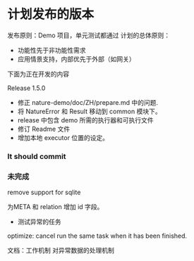 # 计划发布的版本

发布原则：Demo 项目，单元测试都通过 计划的总体原则：

- 功能性先于非功能性需求
- 应用情景支持，内部优先于外部（如网关）

下面为正在开发的内容

Release 1.5.0

- 修正 nature-demo/doc/ZH/prepare.md 中的问题.
- 将 NatureError 和 Result 移动到 common 模块下。
- release 中包含 demo 所需的执行器和可执行文件
- 修订 Readme 文件
- 增加本地 executor 位置的设定。

### It should commit


### 未完成

remove support for sqlite

为META 和 relation 增加 id 字段。

- 测试异常的任务

optimize: cancel run the same task when it has been finished.

文档：工作机制
对异常数据的处理机制
